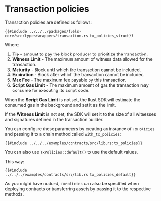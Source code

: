 # Transaction policies

<!-- This section should explain what tx policies are and how to configure them -->
<!-- tx_policies:example:start -->
Transaction policies are defined as follows:

```rust,ignore
{{#include ../../../packages/fuels-core/src/types/wrappers/transaction.rs:tx_policies_struct}}
```

Where:

1. **Tip** - amount to pay the block producer to prioritize the transaction.
2. **Witness Limit** - The maximum amount of witness data allowed for the transaction.
3. **Maturity** - Block until which the transaction cannot be included.
4. **Expiration** - Block after which the transaction cannot be included.
5. **Max Fee** - The maximum fee payable by this transaction.
6. **Script Gas Limit** - The maximum amount of gas the transaction may consume for executing its script code.

When the **Script Gas Limit** is not set, the Rust SDK will estimate the consumed gas in the background and set it as the limit.

If the **Witness Limit** is not set, the SDK will set it to the size of all witnesses and signatures defined in the transaction builder.

You can configure these parameters by creating an instance of `TxPolicies` and passing it to a chain method called `with_tx_policies`:
<!-- tx_policies:example:end-->

```rust,ignore
{{#include ../../../examples/contracts/src/lib.rs:tx_policies}}
```

<!-- This section should explain how to use the default tx policy -->
<!-- tx_policies_default:example:start -->
You can also use `TxPolicies::default()` to use the default values.
<!-- tx_policies_default:example:end -->

This way:

```rust,ignore
{{#include ../../../examples/contracts/src/lib.rs:tx_policies_default}}
```

As you might have noticed, `TxPolicies` can also be specified when deploying contracts or transferring assets by passing it to the respective methods.
